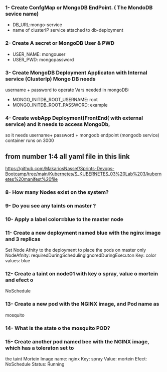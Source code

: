 ### 1- Create ConfgMap or MongoDB EndPoint. ( The MondoDB sevice name)
- DB_URL:mongo-service
- name of clusterIP service attached to db-deployment

### 2- Create A secret or MongoDB User & PWD
- USER_NAME: mongouser
- USER_PWD: mongopassword
### 3- Create MongoDB Deployment Applicaton with Internal service (ClusterIp) Mongo DB needs
username + password to operate
Vars needed in mongoDB:
- MONGO_INITDB_ROOT_USERNAME: root
- MONGO_INITDB_ROOT_PASSWORD: example
### 4- Create webApp Deployment(FrontEnd( with external service) and it needs to access MongoDb,
so it needs username+ password + mongodb endpoint (mongodb service) container runs on
3000

## from number 1:4 all yaml file in this link
https://github.com/MakariosNassef/Sprints-Devops-Bootcamp/tree/main/Kubernetes/S_KUBERNETES_03%20Lab%203/kubernetes%20manifest%20file

### 8- How many Nodes exist on the system?

### 9- Do you see any taints on master ?

### 10- Apply a label color=blue to the master node

### 11- Create a new deployment named blue with the nginx image and 3 replicas
Set Node Afnity to the deployment to place the pods on master only
NodeAfnity: requiredDuringSchedulingIgnoredDuringExecuton
Key: color
values: blue

### 12- Create a taint on node01 with key o spray, value o mortein and efect o
NoSchedule

### 13- Create a new pod with the NGINX image, and Pod name as
mosquito

### 14- What is the state o the mosquito POD?

### 15- Create another pod named bee with the NGINX image, which has a toleraton set to
the taint Mortein
Image name: nginx
Key: spray
Value: mortein
Efect: NoSchedule
Status: Running
